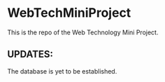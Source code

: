 # WebTechMiniProject

This is the repo of the Web Technology Mini Project.

<h2>UPDATES:</h2>
  The database is yet to be established.

